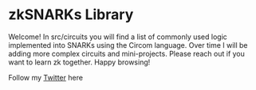 # zkSNARKs Library

Welcome! In src/circuits you will find a list of commonly used logic implemented into SNARKs using the Circom language. Over time I will be adding more complex circuits and mini-projects. Please reach out if you want to learn zk together. Happy browsing!

Follow my [Twitter](https://twitter.com/kzdagoof) here
